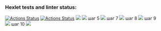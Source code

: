 ### Hexlet tests and linter status:
[![Actions Status](https://github.com/Belkula/java-project-71/actions/workflows/hexlet-check.yml/badge.svg)](https://github.com/Belkula/java-project-71/actions)
[![Actions Status](https://github.com/Belkula/java-project-71/actions/workflows/tester.yml/badge.svg)](https://github.com/Belkula/java-project-71/actions)
<a href="https://codeclimate.com/github/Belkula/java-project-71/maintainability"><img src="https://api.codeclimate.com/v1/badges/6470e15acf5a33e64bd3/maintainability" /></a>
<a href="https://codeclimate.com/github/Belkula/java-project-71/test_coverage"><img src="https://api.codeclimate.com/v1/badges/6470e15acf5a33e64bd3/test_coverage" /></a>
<a>шаг 5</a>
<a href="https://asciinema.org/a/5BTG7PysBrmxHEz4QmbSF9NAd" target="_blank"><img src="https://asciinema.org/a/5BTG7PysBrmxHEz4QmbSF9NAd.svg" /></a>
<a>шаг 7</a>
<a href="https://asciinema.org/a/fZSi0RpDiQqfRKXt8UWwHMs8I" target="_blank"><img src="https://asciinema.org/a/fZSi0RpDiQqfRKXt8UWwHMs8I.svg" /></a>
<a>шаг 8</a>
<a href="https://asciinema.org/a/2dFybKOhYaQKZR9rl51q148Dq" target="_blank"><img src="https://asciinema.org/a/2dFybKOhYaQKZR9rl51q148Dq.svg" /></a>
<a>шаг 9</a>
<a href="https://asciinema.org/a/4nIBWTl1Pz8zGilXTvGLj9GXM" target="_blank"><img src="https://asciinema.org/a/4nIBWTl1Pz8zGilXTvGLj9GXM.svg" /></a>
<a>шаг 10</a>
<a href="https://asciinema.org/a/dXTDiff414tGB4pFfVxRsmRp9" target="_blank"><img src="https://asciinema.org/a/dXTDiff414tGB4pFfVxRsmRp9.svg" /></a>